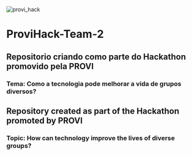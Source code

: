 ![provi_hack](./img/provi_hack.jpg)

# ProviHack-Team-2

## Repositorio criando como parte do Hackathon promovido pela PROVI

### Tema: Como a tecnologia pode melhorar a vida de grupos diversos? ###



## Repository created as part of the Hackathon promoted by PROVI ##

### Topic: How can technology improve the lives of diverse groups? ###
